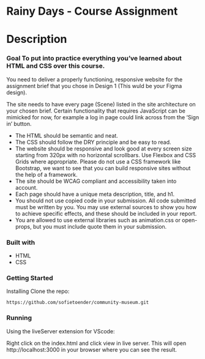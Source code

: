 # Rainy Days - Course Assignment

# Description

### Goal To put into practice everything you’ve learned about HTML and CSS over this course.

You need to deliver a properly functioning, responsive website for the assignment brief that you chose in Design 1 (This wuld be your Figma design).

The site needs to have every page (Scene) listed in the site architecture on your chosen brief. Certain functionality that requires JavaScript can be mimicked for now, for example a log in page could link across from the ‘Sign in’ button.

- The HTML should be semantic and neat.
- The CSS should follow the DRY principle and be easy to read.
- The website should be responsive and look good at every screen size starting from 320px with no horizontal scrollbars. Use Flexbox and CSS Grids where appropriate. Please do not use a CSS framework like Bootstrap, we want to see that you can build responsive sites without the help of a framework.
- The site should be WCAG compliant and accessibility taken into account.
- Each page should have a unique meta description, title, and h1.
- You should not use copied code in your submission. All code submitted must be written by you. You may use external sources to show you how to achieve specific effects, and these should be included in your report.
- You are allowed to use external libraries such as animation.css or open-props, but you must include quote them in your submission.

### Built with
- HTML
- CSS

### Getting Started
Installing
Clone the repo:
``` 
https://github.com/sofietoender/community-museum.git
```

### Running
Using the liveServer extension for VScode:

Right click on the index.html and click view in live server. This will open http://localhost:3000 in your browser where you can see the result.



